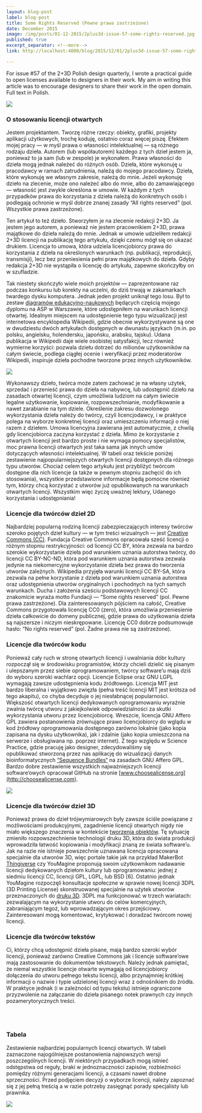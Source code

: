 ```yaml
---
layout: blog-post
label: blog-post
title: Some Rights Reserved (Pewne prawa zastrzeżone)
date: December 2015
image: /img/posts/01-12-2015/2plus3d-issue-57-some-rights-reserved.jpg
published: true
excerpt_separator: <!--more-->
link: http://localhost:4000/blog/2015/12/01/2plus3d-issue-57-some-rights-reserved/

---
```


For issue #57 of the 2+3D Polish design quarterly, I wrote a practical guide to open licenses available to designers in their work. My aim in writing this article was to encourage designers to share their work in the open domain. Full text in Polish.

<!--more-->

<div class="block-margin">
   <img src="/img/posts/01-12-2015/2plus3d-issue-57-some-rights-reserved.jpg">
</div>

### O stosowaniu licencji otwartych
Jestem projektantem. Tworzę różne rzeczy: obiekty, grafiki, projekty aplikacji użytkowych, trochę koduję, ostatnio coraz więcej piszę. Efektem mojej pracy — w myśl prawa o własności intelektualnej — są różnego rodzaju dzieła. Autorem (lub współautorem) każdego z tych dzieł jestem ja, ponieważ to ja sam (lub w zespole) je wykonałem. Prawa własności do dzieła mogą jednak należeć do różnych osób. Dzieła, które wykonuję u pracodawcy w ramach zatrudnienia, należą do mojego pracodawcy. Dzieła, które wykonuję we własnym zakresie, należą do mnie. Jeżeli wykonuję dzieło na zlecenie, może ono należeć albo do mnie, albo do zamawiającego — własność jest zwykle określona w umowie. W każdym z tych przypadków prawa do korzystania z dzieła należą do konkretnych osób i podlegają ochronie w myśl dobrze znanej zasady “All rights reserved” (pol. Wszystkie prawa zastrzeżone).

Ten artykuł to też dzieło. Stworzyłem je na zlecenie redakcji 2+3D. Ja jestem jego autorem, a ponieważ nie jestem pracownikiem 2+3D, prawa majątkowe do dzieła należą do mnie. Jednak w umowie udzieliłem redakcji 2+3D licencji na publikację tego artykułu, dzięki czemu mógł się on ukazać drukiem. Licencja to umowa, która udziela licencjobiorcy prawa do korzystania z dzieła na określonych warunkach (np. publikacji, reprodukcji, transmisji), lecz bez przeniesienia pełni praw majątkowych do dzieła. Gdyby redakcja 2+3D nie wystąpiła o licencję do artykułu, zapewne skończyłby on w szufladzie.

Tak niestety skończyło wiele moich projektów — zaprezentowane raz podczas konkursu lub korekty na uczelni, do dziś trwają w zakamarkach twardego dysku komputera. Jednak jeden projekt uniknął tego losu. Był to zestaw [diagramów edukacyjno-naukowych](/work/mitosis-and-meiosis) będących częścią mojego dyplomu na ASP w Warszawie, które udostępniłem na warunkach licencji otwartej. Idealnym miejscem na udostępnienie tego typu wizualizacji jest internetowa encyklopedia Wikipedii, gdzie obecnie wykorzystywane są one w dwudziestu dwóch artykułach dostępnych w dwunastu językach (m.in. po polsku, angielsku, holendersku, japońsku, arabsku, tajsku). Udana publikacja w Wikipedii daje wiele osobistej satysfakcji, lecz również wymierne korzyści: pozwala dziełu dotrzeć do milionów użytkowników na całym świecie, podlega ciągłej ocenie i weryfikacji przez moderatorów Wikipedii, inspiruje dzieła pochodne tworzone przez innych użytkowników.

<div class="block-margin">
   <img src="/img/posts/01-12-2015/meiosis_02-cc-by-sa.png">
</div>

Wykonawszy dzieło, twórca może zatem zachować je na własny użytek, sprzedać i przenieść prawa do dzieła na nabywcę, lub udostępnić dzieło na zasadach otwartej licencji, czym umożliwia ludziom na całym świecie legalne użytkowanie, kopiowanie, rozpowszechnianie, modyfikowanie a nawet zarabianie na tym dziele. Określenie zakresu dozwolonego wykorzystania dzieła należy do twórcy, czyli licencjodawcy, i w praktyce polega na wyborze konkretnej licencji oraz umieszczeniu informacji o niej razem z dziełem. Umowa licencyjna zawierana jest automatycznie, z chwilą gdy licencjobiorca zaczyna korzystać z dzieła. Mimo że korzystanie z otwartych licencji jest bardzo proste i nie wymaga pomocy specjalistów, moc prawna licencji otwartych jest taka sama jak innych umów dotyczących własności intelektualnej. W tabeli oraz tekście poniżej zestawienie najpopularniejszych otwartych licencji dostępnych dla różnego typu utworów. Chociaż celem tego artykułu jest przybliżyć twórcom dostępne dla nich licencje (a także w pewnym stopniu zachęcić do ich stosowania), wszystkie przedstawione informacje będą pomocne również tym, którzy chcą korzystać z utworów już opublikowanych na warunkach otwartych licencji. Wszystkim więc życzę uważnej lektury, Udanego korzystania i udostępniania!


### Licencje dla twórców dzieł 2D
Najbardziej popularną rodziną licencji zabezpieczających interesy twórców szeroko pojętych dzieł kultury — w tym treści wizualnych — jest [Creative Commons (CC)](http://creativecommons.org/licenses). Fundacja Creative Commons opracowała sześć licencji o różnym stopniu restrykcyjności: od licencji CC BY, która zezwala na bardzo szerokie wykorzystanie dzieła pod warunkiem uznania autorstwa twórcy, do licencji CC BY-NC-ND, która pod warunkiem uznania autorstwa zezwala jedynie na niekomercyjne wykorzystanie dzieła bez prawa do tworzenia utworów zależnych. Wikipedia przyjęła warunki licencji CC BY-SA, która zezwala na pełne korzystanie z dzieła pod warunkiem uznania autorstwa oraz udostępnienia utworów oryginalnych i pochodnych na tych samych warunkach. Ducha i założenia sześciu podstawowych licencji CC znakomicie wyraża motto Fundacji — “Some rights reserved” (pol. Pewne prawa zastrzeżone). Dla zainteresowanych pójściem na całość, Creative Commons przygotowała licencję CC0 (zero), która umożliwia przeniesienie dzieła całkowicie do domeny publicznej, gdzie prawa do użytkowania dzieła są najszersze i niczym nieskrępowane. Licencję CC0 dobrze podsumowuje hasło: “No rights reserved” (pol. Żadne prawa nie są zastrzeżone).


### Licencje dla twórców kodu
Ponieważ cały ruch w stronę otwartych licencji i uwalniania dóbr kultury rozpoczął się w środowisku programistów, którzy chcieli dzielić się pisanym i ulepszanym przez siebie oprogramowaniem, twórcy software’u mają dziś do wyboru szeroki wachlarz opcji. Licencje Eclipse oraz GNU LGPL wymagają zawsze udostępnienia kodu źródłowego. Licencja MIT jest bardzo liberalna i wyjątkowo zwięzła (pełna treść licencji MIT jest krótsza od tego akapitu), co chyba decyduje o jej niesłabnącej popularności. Większość otwartych licencji dedykowanych oprogramowaniu wyraźnie zwalnia twórcę utworu z jakiejkolwiek odpowiedzialności za skutki wykorzystania utworu przez licencjobiorcę. Wreszcie, licencja GNU Affero GPL zawiera postanowienia zrównujące prawo licencjobiorcy do wglądu w kod źródłowy oprogramowania dostępnego zarówno lokalnie (jako kopia zapisana na dysku użytkownika), jak i zdalnie (jako kopia umieszczona na serwerze i obsługiwana np. poprzez internet). Z tego względu w Science Practice, gdzie pracuję jako designer, zdecydowaliśmy się opublikować stworzoną przez nas aplikację do wizualizacji danych bioinformatycznych [“Sequence Bundles“](http://science-practice.com/projects/sequence-bundles) na zasadach GNU Affero GPL. Bardzo dobre zestawienie wszystkich najważniejszych licencji software’owych opracował GitHub na stronie [www.choosealicense.org](http://choosealicense.com).

<div class="block-margin">
   <img src="/img/posts/01-12-2015/sequence-bundles-in-alvis-tool.png">
</div>

### Licencje dla twórców dzieł 3D
Ponieważ prawa do dzieł trójwymiarowych były zawsze ściśle powiązane z możliwościami produkcyjnymi, zagadnienie licencji otwartych nigdy nie miało większego znaczenia w kontekście [tworzenia obiektów](http://www.wired.com/2015/03/richard-stallman-how-to-make-hardware-designs-free/). Tę sytuację zmieniło rozpowszechnienie technologii druku 3D, która do świata produkcji wprowadziła łatwość kopiowania i modyfikacji znaną ze świata software’u. Jak na razie nie istnieje powszechnie uznawana licencja opracowana specjalnie dla utworów 3D, więc portale takie jak na przykład MakerBot [Thingiverse](http://www.thingiverse.com/about) czy YouMagine proponują swoim użytkownikom nadawanie licencji dedykowanych dziełom kultury lub oprogramowaniu: jednej z siedmiu licencji CC, licencji GPL, LGPL, lub BSD [6]. Ostatnio jednak YouMagine rozpoczęli konsultacje społeczne w sprawie nowej licencji 3DPL (3D Printing License) skonstruowanej specjalnie na użytek utworów przeznaczonych do [druku 3D](http://medium.com/@jorispeels/youmagine-3dpl-c11fce097ae). 3DPL ma funkcjonować w trzech wariatach: zezwalającym na wykorzystanie utworu do celów komercyjnych, zabraniającym tegoż, lub wprowadzającym okres przejściowy. Zainteresowani mogą komentować, krytykować i doradzać twórcom nowej licencji.


### Licencje dla twórców tekstów
Ci, którzy chcą udostępnić dzieła pisane, mają bardzo szeroki wybór licencji, ponieważ zarówno Creative Commons jak i licencje software’owe mają zastosowanie do dokumentów tekstowych. Należy jednak pamiętać, że niemal wszystkie licencje otwarte wymagają od licencjobiorcy dołączenia do utworu pełnego tekstu licencji, albo przynajmniej krótkiej informacji o nazwie i typie udzielonej licencji wraz z odnośnikiem do źródła. W praktyce jednak (i w zależności od typu tekstu) istnieje ograniczone przyzwolenie na załączanie do dzieła pisanego notek prawnych czy innych pozamerytorycznych treści.


<div class="container">
   <span class="divider"></span>
</div>
<br>
<br>

### Tabela
Zestawienie najbardziej popularnych licencji otwartych. W tabeli zaznaczone najogólniejsze postanowienia najnowszych wersji poszczególnych licencji. W niektórych przypadkach mogą istnieć odstępstwa od reguły, braki w jednoznaczności zapisów, rozbieżności pomiędzy różnymi generacjami licencji, a czasami nawet drobne sprzeczności. Przed podjęciem decyzji o wyborze licencji, należy zapoznać się z jej pełną treścią a w razie potrzeby zasięgnąć porady specjalisty lub prawnika.

<div class="block-margin">
   <img src="/img/posts/01-12-2015/open-licences-table.png">
</div>

